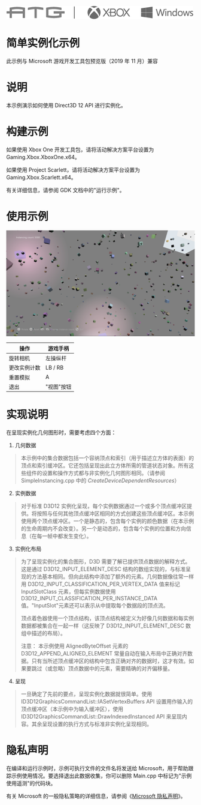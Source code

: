   ![](./media/image1.png)

#   简单实例化示例

此示例与 Microsoft 游戏开发工具包预览版（2019 年 11 月）兼容

# 说明

本示例演示如何使用 Direct3D 12 API 进行实例化。

# 构建示例

如果使用 Xbox One 开发工具包，请将活动解决方案平台设置为
Gaming.Xbox.XboxOne.x64。

如果使用 Project Scarlett，请将活动解决方案平台设置为
Gaming.Xbox.Scarlett.x64。

有关详细信息，请参阅 GDK 文档中的"运行示例"。

# 使用示例

![](./media/image3.png)

| 操作                                   |  游戏手柄                    |
|----------------------------------------|-----------------------------|
| 旋转相机                               |  左操纵杆                    |
| 更改实例计数                           |  LB / RB                     |
| 重置模拟                               |  A                           |
| 退出                                   |  "视图"按钮                  |

# 实现说明

在呈现实例化几何图形时，需要考虑四个方面：

1.  几何数据

> 本示例中的集合数据包括一个容纳顶点和索引（用于描述立方体的表面）的顶点和索引缓冲区。它还包括呈现出此立方体所需的管道状态对象。所有这些组件的设置和操作方式都与非实例化几何图形相同。（请参阅
> SimpleInstancing.cpp 中的 *CreateDeviceDependentResources*）

2.  实例数据

> 对于标准 D3D12
> 实例化呈现，每个实例数据通过一个或多个顶点缓冲区提供。将按照与任何其他顶点缓冲区相同的方式创建这些顶点缓冲区。本示例使用两个顶点缓冲区。一个是静态的，包含每个实例的颜色数据（在本示例的生命周期内不会改变）。另一个是动态的，包含每个实例的位置和方向信息（在每一帧中都发生变化）。

3.  实例化布局

> 为了呈现实例化的集合图形，D3D
> 需要了解已提供顶点数据的解释方式。这是通过 D3D12_INPUT_ELEMENT_DESC
> 结构的数组实现的，与标准呈现的方法基本相同。但向此结构中添加了额外的元素。几何数据像往常一样用
> D3D12_INPUT_CLASSIFICATION_PER_VERTEX_DATA 值来标记 InputSlotClass
> 元素，但每实例数据使用 D3D12_INPUT_CLASSIFICATION_PER_INSTANCE_DATA
> 值。"InputSlot"元素还可以表示从中提取每个数据段的顶点流。
>
> 顶点着色器使用一个顶点结构，该顶点结构被定义为好像几何数据和每实例数据都被集合在一起一样（这反映了
> D3D12_INPUT_ELEMENT_DESC 数组中描述的布局）。
>
> 注意： 本示例使用 AlignedByteOffset 元素的
> D3D12_APPEND_ALIGNED_ELEMENT
> 常量自动在输入布局中正确对齐数据。只有当所述顶点缓冲区的结构中包含正确对齐的数据时，这才有效。如果要跳过（或忽略）顶点数据中的元素，需要精确的对齐偏移量。

4.  呈现

> 一旦确定了先前的要点，呈现实例化数据就很简单。使用
> ID3D12GraphicsCommandList::IASetVertexBuffers API
> 设置用作输入的顶点缓冲区（本示例中为输入缓冲区），使用
> ID3D12GraphicsCommandList::DrawIndexedInstanced API
> 来呈现内容。其余呈现设置的执行方式与标准非实例化呈现相同。

# 隐私声明

在编译和运行示例时，示例可执行文件的文件名将发送给
Microsoft，用于帮助跟踪示例使用情况。要选择退出此数据收集，你可以删除
Main.cpp 中标记为"示例使用遥测"的代码块。

有关 Microsoft 的一般隐私策略的详细信息，请参阅《[Microsoft
隐私声明](https://privacy.microsoft.com/en-us/privacystatement/)》。
